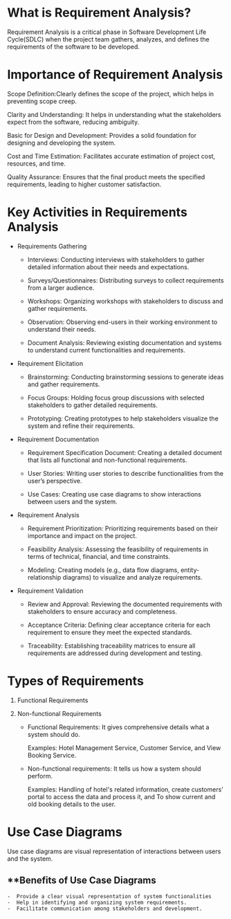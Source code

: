 # **What is Requirement Analysis?** #

Requirement Analysis is a critical phase in Software Development Life Cycle(SDLC) when the project team gathers, analyzes, and defines the requirements of the software to  be developed.

# **Importance of Requirement Analysis** #

Scope Definition:Clearly defines the scope of the project, which helps in preventing scope creep.

Clarity and Understanding:  It helps in understanding what the stakeholders expect from the software, reducing ambiguity.

Basic for Design and Development:  Provides a solid foundation for designing and developing the system.

Cost and Time Estimation: Facilitates accurate estimation of project cost, resources, and time.

Quality Assurance: Ensures that the final product meets the specified requirements, leading to higher customer satisfaction.

# **Key Activities in Requirements Analysis** #

  -  Requirements Gathering

      -  Interviews: Conducting interviews with stakeholders to gather detailed information about their needs and expectations.

      - Surveys/Questionnaires: Distributing surveys to collect requirements from a larger audience.

      -  Workshops: Organizing workshops with stakeholders to discuss and gather requirements.

      -  Observation: Observing end-users in their working environment to understand their needs.

      -  Document Analysis: Reviewing existing documentation and systems to understand current functionalities and requirements.

  -  Requirement Elicitation

      -  Brainstorming: Conducting brainstorming sessions to generate ideas and gather requirements.

      -  Focus Groups: Holding focus group discussions with selected stakeholders to gather detailed requirements.

       -  Prototyping: Creating prototypes to help stakeholders visualize the system and refine their requirements.

  -  Requirement Documentation
      -  Requirement Specification Document: Creating a detailed document that lists all functional and non-functional requirements.

      -  User Stories: Writing user stories to describe functionalities from the user’s perspective.

      -  Use Cases: Creating use case diagrams to show interactions between users and the system.

  -  Requirement Analysis
      -  Requirement Prioritization: Prioritizing requirements based on their importance and impact on the project.

      -  Feasibility Analysis: Assessing the feasibility of requirements in terms of technical, financial, and time constraints.

      -  Modeling: Creating models (e.g., data flow diagrams, entity-relationship diagrams) to visualize and analyze requirements.

  -  Requirement Validation
      -  Review and Approval: Reviewing the documented requirements with stakeholders to ensure accuracy and completeness.

      -  Acceptance Criteria: Defining clear acceptance criteria for each requirement to ensure they meet the expected standards.
      -  Traceability: Establishing traceability matrices to ensure all requirements are addressed during development and testing.

# **Types of Requirements** #
1.  Functional Requirements

2.  Non-functional Requirements

    * Functional Requirements: It gives comprehensive details what a system should do.

      Examples: Hotel Management Service, Customer Service, and View Booking Service.

    *  Non-functional requirements: It tells us how a system should perform.

       Examples: Handling of hotel's related information, create customers' portal to access the data and process it, and To show current and old booking details to the user.

# **Use Case Diagrams** #

Use case diagrams are visual representation of interactions between users and the system.

## **Benefits of Use Case Diagrams

    -  Provide a clear visual representation of system functionalities
    -  Help in identifying and organizing system requirements.
    -  Facilitate communication among stakeholders and development.

   






       




